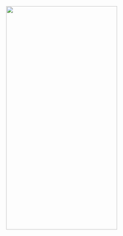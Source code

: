 <img src="https://github.com/senaerdem/12-Apps-for-iOS/assets/98752496/01bd8e2d-484c-4f21-9276-b05818bc9d39" width="300" height="600" />
